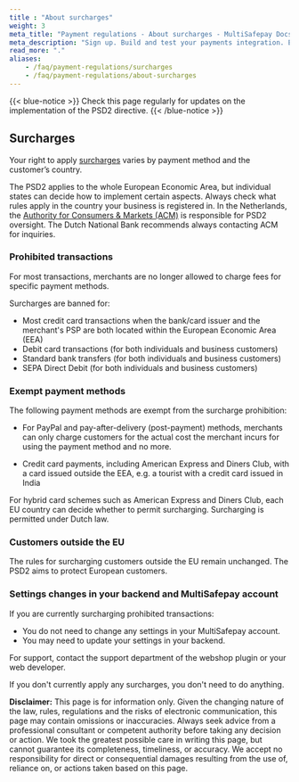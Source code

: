 ```yaml
---
title : "About surcharges"
weight: 3
meta_title: "Payment regulations - About surcharges - MultiSafepay Docs"
meta_description: "Sign up. Build and test your payments integration. Explore our products and services. Use our API Reference, SDKs, and wrappers. Get support."
read_more: "."
aliases:
    - /faq/payment-regulations/surcharges
    - /faq/payment-regulations/about-surcharges
---
```

{{< blue-notice >}} Check this page regularly for updates on the implementation of the PSD2 directive. {{< /blue-notice >}}   

## Surcharges
Your right to apply [surcharges](/faq/general/multisafepay-glossary/#surcharge) varies by payment method and the customer’s country. 

The PSD2 applies to the whole European Economic Area, but individual states can decide how to implement certain aspects. Always check what rules apply in the country your business is registered in. In the Netherlands, the [Authority for Consumers & Markets (ACM)](https://www.acm.nl) is responsible for PSD2 oversight. The Dutch National Bank recommends always contacting ACM for inquiries. 

### Prohibited transactions
For most transactions, merchants are no longer allowed to charge fees for specific payment methods. 

Surcharges are banned for:

* Most credit card transactions when the bank/card issuer and the merchant's PSP are both located within the European Economic Area (EEA)
* Debit card transactions (for both individuals and business customers)
* Standard bank transfers (for both individuals and business customers)
* SEPA Direct Debit (for both individuals and business customers)

### Exempt payment methods
The following payment methods are exempt from the surcharge prohibition:

* For PayPal and pay-after-delivery (post-payment) methods, merchants can only charge customers for the actual cost the merchant incurs for using the payment method and no more.

* Credit card payments, including American Express and Diners Club, with a card issued outside the EEA, e.g. a tourist with a credit card issued in India

For hybrid card schemes such as American Express and Diners Club, each EU country can decide whether to permit surcharging. Surcharging is permitted under Dutch law.

### Customers outside the EU

The rules for surcharging customers outside the EU remain unchanged. The PSD2 aims to protect European customers.

### Settings changes in your backend and MultiSafepay account

If you are currently surcharging prohibited transactions:

- You do not need to change any settings in your MultiSafepay account.
- You may need to update your settings in your backend. 

For support, contact the support department of the webshop plugin or your web developer.

If you don't currently apply any surcharges, you don't need to do anything.

**Disclaimer:** This page is for information only. Given the changing nature of the law, rules, regulations and the risks of electronic communication, this page may contain omissions or inaccuracies. Always seek advice from a professional consultant or competent authority before taking any decision or action. We took the greatest possible care in writing this page, but cannot guarantee its completeness, timeliness, or accuracy. We accept no responsibility for direct or consequential damages resulting from the use of, reliance on, or actions taken based on this page.
